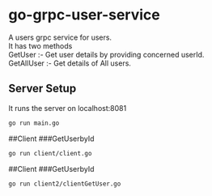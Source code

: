 # go-grpc-user-service

A users grpc service for users.<br>
It has two methods<br>
GetUser :- Get user details by providing concerned userId.<br>
GetAllUser :- Get details of All users.<br>

## Server Setup
It runs the server on localhost:8081

```bash
go run main.go
```

##Client
###GetUserbyId

```bash
go run client/client.go
```


##Client
###GetUserbyId

```bash
go run client2/clientGetUser.go
```

